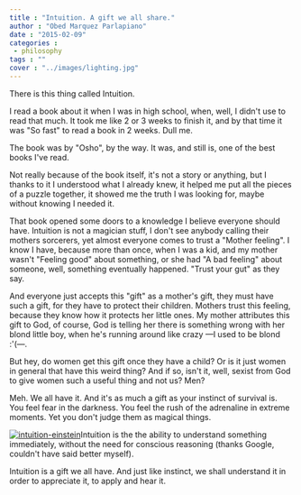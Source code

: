 ```yaml
---
title : "Intuition. A gift we all share."
author : "Obed Marquez Parlapiano"
date : "2015-02-09"
categories : 
 - philosophy
tags : ""
cover : "../images/lighting.jpg"
---
```


There is this thing called Intuition.

I read a book about it when I was in high school, when, well, I didn't use to read that much. It took me like 2 or 3 weeks to finish it, and by that time it was "So fast" to read a book in 2 weeks. Dull me.

The book was by "Osho", by the way. It was, and still is, one of the best books I've read.

Not really because of the book itself, it's not a story or anything, but I thanks to it I understood what I already knew, it helped me put all the pieces of a puzzle together, it showed me the truth I was looking for, maybe without knowing I needed it.

That book opened some doors to a knowledge I believe everyone should have. Intuition is not a magician stuff, I don't see anybody calling their mothers sorcerers, yet almost everyone comes to trust a "Mother feeling". I know I have, because more than once, when I was a kid, and my mother wasn't "Feeling good" about something, or she had "A bad feeling" about someone, well, something eventually happened. "Trust your gut" as they say.

And everyone just accepts this "gift" as a mother's gift, they must have such a gift, for they have to protect their children. Mothers trust this feeling, because they know how it protects her little ones. My mother attributes this gift to God, of course, God is telling her there is something wrong with her blond little boy, when he's running around like crazy —I used to be blond :'(—.

But hey, do women get this gift once they have a child? Or is it just women in general that have this weird thing? And if so, isn't it, well, sexist from God to give women such a useful thing and not us? Men?

Meh. We all have it. And it's as much a gift as your instinct of survival is. You feel fear in the darkness. You feel the rush of the adrenaline in extreme moments. Yet you don't judge them as magical things.

[![intuition-einstein](https://obedparla.com/wp-content/uploads/2015/02/intuition-einstein.jpg?w=300)](https://obedparla.com/wp-content/uploads/2015/02/intuition-einstein.jpg)Intuition is the the ability to understand something immediately, without the need for conscious reasoning (thanks Google, couldn't have said better myself).

Intuition is a gift we all have. And just like instinct, we shall understand it in order to appreciate it, to apply and hear it.

